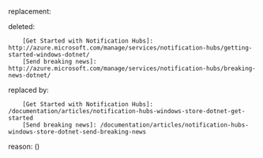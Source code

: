 replacement:

deleted:

		[Get Started with Notification Hubs]: http://azure.microsoft.com/manage/services/notification-hubs/getting-started-windows-dotnet/
		[Send breaking news]: http://azure.microsoft.com/manage/services/notification-hubs/breaking-news-dotnet/

replaced by:

		[Get Started with Notification Hubs]: /documentation/articles/notification-hubs-windows-store-dotnet-get-started
		[Send breaking news]: /documentation/articles/notification-hubs-windows-store-dotnet-send-breaking-news

reason: ()


